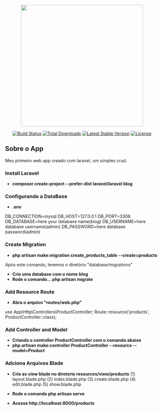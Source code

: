 <p align="center"><a href="https://laravel.com" target="_blank"><img src="https://raw.githubusercontent.com/laravel/art/master/logo-lockup/5%20SVG/2%20CMYK/1%20Full%20Color/laravel-logolockup-cmyk-red.svg" width="400"></a></p>

<p align="center">
<a href="https://travis-ci.org/laravel/framework"><img src="https://travis-ci.org/laravel/framework.svg" alt="Build Status"></a>
<a href="https://packagist.org/packages/laravel/framework"><img src="https://img.shields.io/packagist/dt/laravel/framework" alt="Total Downloads"></a>
<a href="https://packagist.org/packages/laravel/framework"><img src="https://img.shields.io/packagist/v/laravel/framework" alt="Latest Stable Version"></a>
<a href="https://packagist.org/packages/laravel/framework"><img src="https://img.shields.io/packagist/l/laravel/framework" alt="License"></a>
</p>

## Sobre o App

Meu primeiro web app creado com laravel, um simples crud.

### Install Laravel

-   **composer create-project --prefer-dist laravel/laravel blog**

### Configurando a DataBase

-   **.env**

DB_CONNECTION=mysql
DB_HOST=127.0.0.1
DB_PORT=3306
DB_DATABASE=here your database name(blog)
DB_USERNAME=here database username(admin)
DB_PASSWORD=here database password(admin)

### Create Migration

-   **php artisan make:migration create_products_table --create=products**

Após este comando, teremos o diretório "database/migrations"

-   **Crie uma database com o nome blog**
-   **Rode o comando... php artisan migrate**

### Add Resource Route

-   **Abra o arquivo "routes/web.php"**

use App\Http\Controllers\ProductController;
Route::resource('products', ProductController::class);

### Add Controller and Model

-   **Criando o controller ProductController com o comando abaixo**
-   **php artisan make:controller ProductController --resource --model=Product**

### Adciona Arquivos Blade

-   **Crie as view blade no diretorio resources/view/products**
    (1) layout.blade.php
    (2) index.blade.php
    (3) create.blade.php
    (4) edit.blade.php
    (5) show.blade.php

-   **Rode o comando php artisan serve**
-   **Acesse http://localhost:8000/products**
